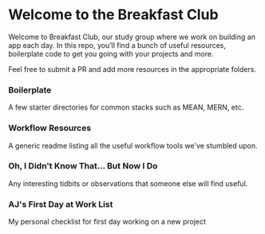 # Welcome to the Breakfast Club

Welcome to Breakfast Club, our study group where we work on building an app each day. In this repo, you’ll find a bunch of useful resources, boilerplate code to get you going with your projects and more.

Feel free to submit a PR and add more resources in the appropriate folders.


### Boilerplate
A few starter directories for common stacks such as MEAN, MERN, etc.

### Workflow Resources
A generic readme listing all the useful workflow tools we've stumbled upon.

### Oh, I Didn't Know That... But Now I Do
Any interesting tidbits or observations that someone else will find useful.

### AJ's First Day at Work List
My personal checklist for first day working on a new project
